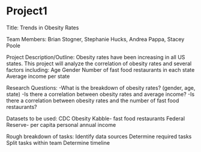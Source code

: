 # Project1
Title: Trends in Obesity Rates

Team Members:
  Brian Stogner, Stephanie Hucks, Andrea Pappa, Stacey Poole

Project Description/Outline: 
  Obesity rates have been increasing in all US states. This project will analyze the correlation of obesity rates and several factors including:
    Age
    Gender
    Number of fast food restaurants in each state
    Average income per state
    
 Research Questions:
  -What is the breakdown of obesity rates? (gender, age, state)
  -Is there a correlation between obesity rates and average income?
  -Is there a correlation between obesity rates and the number of fast food restaurants?
 
 Datasets to be used: 
  CDC Obesity
  Kabble- fast food restaurants
  Federal Reserve- per capita personal annual income
  
 Rough breakdown of tasks:
  Identify data sources
  Determine required tasks
  Split tasks within team
  Determine timeline
